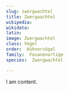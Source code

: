 ```yaml
---
slug: zwergwachtel
title: Zwergwachtel
wikipedia: 
wikidata: 
latin:
image: Zwergwachtel
class: Vögel
order:  Hühnervögel
family:  Fasanenartige
species:  Zwergwachtel

---
```


I am content.
